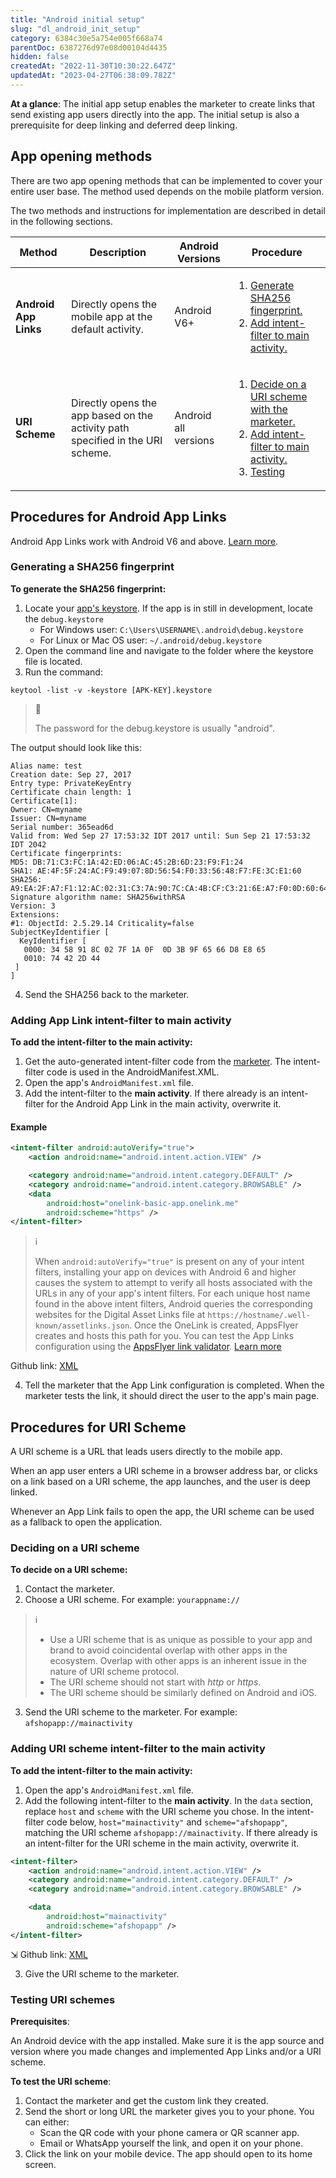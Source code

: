 ```yaml
---
title: "Android initial setup"
slug: "dl_android_init_setup"
category: 6384c30e5a754e005f668a74
parentDoc: 6387276d97e08d00104d4435
hidden: false
createdAt: "2022-11-30T10:30:22.647Z"
updatedAt: "2023-04-27T06:38:09.782Z"
---
```

**At a glance**: The initial app setup enables the marketer to create links that send existing app users directly into the app. The initial setup is also a prerequisite for deep linking and deferred deep linking.

## App opening methods

There are two app opening methods that can be implemented to cover your entire user base. The method used depends on the mobile platform version.

The two methods and instructions for implementation are described in detail in the following sections.

| Method | Description | Android Versions | Procedure |
| --- | --- | --- | --- |
| **Android App Links** | Directly opens the mobile app at the default activity. | Android V6+| <ol><li>[Generate SHA256 fingerprint.](#generating-a-sha256-fingerprint)</li><li> [Add intent-filter to main activity.](#adding-app-link-intent-filter-to-main-activity)</li></ol>|
| **URI Scheme** | Directly opens the app based on the activity path specified in the URI scheme. | Android all versions | <ol><li>[Decide on a URI scheme with the marketer.](#deciding-on-a-uri-scheme) </li><li> [Add intent-filter to main activity.](#adding-uri-scheme-intent-filter-to-the-main-activity) </li><li> [Testing](#testing-uri-schemes) </li></ol>| 

## Procedures for Android App Links
Android App Links work with Android V6 and above. [Learn more](https://support.appsflyer.com/hc/en-us/articles/115005314223).

### Generating a SHA256 fingerprint

**To generate the SHA256 fingerprint:**

1. Locate your [app's keystore](https://developer.android.com/training/articles/keystore).
If the app is in still in development, locate the `debug.keystore`
   * For Windows user: `C:\Users\USERNAME\.android\debug.keystore`
   * For Linux or Mac OS user: `~/.android/debug.keystore`
2. Open the command line and navigate to the folder where the keystore file is located.
3. Run the command:
    
```shell
keytool -list -v -keystore [APK-KEY].keystore
```

> 🚧 
>
> The password for the debug.keystore is usually \"android\".

The output should look like this:

```text 
Alias name: test
Creation date: Sep 27, 2017
Entry type: PrivateKeyEntry
Certificate chain length: 1
Certificate[1]:
Owner: CN=myname
Issuer: CN=myname
Serial number: 365ead6d
Valid from: Wed Sep 27 17:53:32 IDT 2017 until: Sun Sep 21 17:53:32 IDT 2042
Certificate fingerprints:
MD5: DB:71:C3:FC:1A:42:ED:06:AC:45:2B:6D:23:F9:F1:24
SHA1: AE:4F:5F:24:AC:F9:49:07:8D:56:54:F0:33:56:48:F7:FE:3C:E1:60
SHA256: A9:EA:2F:A7:F1:12:AC:02:31:C3:7A:90:7C:CA:4B:CF:C3:21:6E:A7:F0:0D:60:64:4F:4B:5B:2A:D3:E1:86:C9
Signature algorithm name: SHA256withRSA
Version: 3
Extensions:
#1: ObjectId: 2.5.29.14 Criticality=false
SubjectKeyIdentifier [
  KeyIdentifier [
   0000: 34 58 91 8C 02 7F 1A 0F  0D 3B 9F 65 66 D8 E8 65 
   0010: 74 42 2D 44                    
 ]
]
```

4. Send the SHA256 back to the marketer. 

### Adding App Link intent-filter to main activity

**To add the intent-filter to the main activity:**

1. Get the auto-generated intent-filter code from the [marketer](https://support.appsflyer.com/hc/en-us/articles/207032246#add-redirection-logic-for-existing-app-users). The intent-filter code is used in the AndroidManifest.XML. 
2. Open the app's `AndroidManifest.xml` file.
3. Add the intent-filter to the **main activity**.
If there already is an intent-filter for the Android App Link in the main activity, overwrite it. 

#### Example

```xml XML
<intent-filter android:autoVerify="true">
    <action android:name="android.intent.action.VIEW" />

    <category android:name="android.intent.category.DEFAULT" />
    <category android:name="android.intent.category.BROWSABLE" />
    <data
        android:host="onelink-basic-app.onelink.me"
        android:scheme="https" />
</intent-filter>
```

> ℹ️
>
> When `android:autoVerify="true"` is present on any of your intent filters, installing your app on devices with Android 6 and higher causes the system to attempt to verify all hosts associated with the URLs in any of your app's intent filters. 
> For each unique host name found in the above intent filters, Android queries the corresponding websites for the Digital Asset Links file at `https://hostname/.well-known/assetlinks.json`. Once the OneLink is created, AppsFlyer creates and hosts this path for you. You can test the App Links configuration using the [AppsFlyer link validator](https://www.appsflyer.com/tools/link-validator/). 
> [Learn more](https://developer.android.com/training/app-links/verify-site-associations#request-verify)

Github link: [XML](https://github.com/AppsFlyerSDK/appsflyer-onelink-android-sample-apps/blob/5b202b983b33d62bd5d80102ab27f17e2b1cb25f/java/basic_app/app/src/main/AndroidManifest.xml#L39-L49)

4. Tell the marketer that the App Link configuration is completed.
When the marketer tests the link, it should direct the user to the app's main page.

## Procedures for URI Scheme

A URI scheme is a URL that leads users directly to the mobile app. 

When an app user enters a URI scheme in a browser address bar, or clicks on a link based on a URI scheme, the app launches, and the user is deep linked.

Whenever an App Link fails to open the app, the URI scheme can be used as a fallback to open the application.

### Deciding on a URI scheme

**To decide on a URI scheme:**
1. Contact the marketer. 
2. Choose a URI scheme. For example: `yourappname://`
> ℹ️
>
> * Use a URI scheme that is as unique as possible to your app and brand to avoid coincidental overlap with other apps in the ecosystem. Overlap with other apps is an inherent issue in the nature of URI scheme protocol.
> * The URI scheme should not start with *http* or *https*.
> * The URI scheme should be similarly defined on Android and iOS.

3. Send the URI scheme to the marketer. For example: `afshopapp://mainactivity` 

### Adding URI scheme intent-filter to the main activity

**To add the intent-filter to the main activity:**

1. Open the app's `AndroidManifest.xml` file.
2. Add the following intent-filter to the **main activity**.
In the `data` section, replace `host` and `scheme` with the URI scheme you chose. In the intent-filter code below, `host="mainactivity"` and `scheme="afshopapp"`, matching the URI scheme `afshopapp://mainactivity`.
If there already is an intent-filter for the URI scheme in the main activity, overwrite it.

```xml XML
<intent-filter>
    <action android:name="android.intent.action.VIEW" />
    <category android:name="android.intent.category.DEFAULT" />
    <category android:name="android.intent.category.BROWSABLE" />

    <data
        android:host="mainactivity"
        android:scheme="afshopapp" />
</intent-filter>
```

⇲ Github link: [XML][uri_intent_filter]

3. Give the URI scheme to the marketer.

[uri_intent_filter]: https://github.com/AppsFlyerSDK/appsflyer-onelink-android-sample-apps/blob/5b202b983b33d62bd5d80102ab27f17e2b1cb25f/java/basic_app/app/src/main/AndroidManifest.xml#L29-L38

### Testing URI schemes

**Prerequisites**:

An Android device with the app installed. Make sure it is the app source and version where you made changes and implemented App Links and/or a URI scheme.

**To test the URI scheme**:

1. Contact the marketer and get the custom link they created.
2. Send the short or long URL the marketer gives you to your phone. You can either:
   * Scan the QR code with your phone camera or QR scanner app.
   * Email or WhatsApp yourself the link, and open it on your phone.
3. Click the link on your mobile device.
The app should open to its home screen.

[1]: https://support.appsflyer.com/hc/en-us/articles/207033836?__hstc=215508872.986091deeadbd815ef04121e1d880589.1586684365062.1591196345127.1591212728952.29&__hssc=215508872.2.1591212728952&__hsfp=3667076369 "Title"